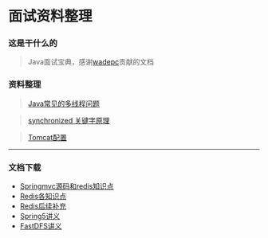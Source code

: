 # 面试资料整理
### 这是干什么的
> Java面试宝典，感谢[wadepc](https://github.com/wadetpc)贡献的文档

### 资料整理
 > [Java常见的多线程问题](https://github.com/wangrichao163/babybutt/blob/master/doc%E7%BA%BF%E7%A8%8B.md) 
 
 > [synchronized 关键字原理](https://github.com/wangrichao163/babybutt/blob/master/doc/synchronized.md)
 
 > [Tomcat配置]( https://github.com/wangrichao163/babybutt/blob/master/Tomcat%E9%85%8D%E7%BD%AE.md)
 
---
### 文档下载
 - [Springmvc源码和redis知识点](https://github.com/wangrichao163/babybutt/tree/master/doc) 
 - [Redis各知识点](https://github.com/wangrichao163/babybutt/tree/master/doc) 
 - [Redis后续补充](https://github.com/wangrichao163/babybutt/tree/master/doc)
 - [Spring5讲义](https://github.com/wangrichao163/babybutt/tree/master/doc)
 - [FastDFS讲义](https://github.com/wangrichao163/babybutt/tree/master/doc)
